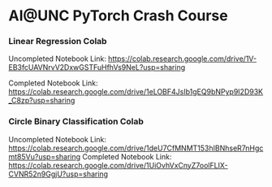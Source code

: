 # AI@UNC PyTorch Crash Course

### Linear Regression Colab
Uncompleted Notebook Link: https://colab.research.google.com/drive/1V-EB3fcUAVNrvV2DxwGSTFuHfhVs9NeL?usp=sharing

Completed Notebook Link: https://colab.research.google.com/drive/1eLOBF4JsIb1gEQ9bNPyp9I2D93K_C8zp?usp=sharing

### Circle Binary Classification Colab
Uncompleted Notebook Link: https://colab.research.google.com/drive/1deU7CfMNMT153hIBNhseR7nHgcmt85Vu?usp=sharing
Completed Notebook Link: https://colab.research.google.com/drive/1UiOvhVxCnyZ7oolFLIX-CVNR52n9GgjU?usp=sharing
